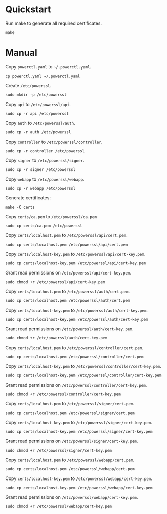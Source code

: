 # Quickstart

Run make to generate all required certificates.

`make`

# Manual

Copy `powerctl.yaml` to `~/.powerctl.yaml`.

`cp powerctl.yaml ~/.powerctl.yaml`

Create `/etc/powerssl`.

`sudo mkdir -p /etc/powerssl`

Copy `api` to `/etc/powerssl/api`.

`sudo cp -r api /etc/powerssl`

Copy `auth` to `/etc/powerssl/auth`.

`sudo cp -r auth /etc/powerssl`

Copy `controller` to `/etc/powerssl/controller`.

`sudo cp -r controller /etc/powerssl`

Copy `signer` to `/etc/powerssl/signer`.

`sudo cp -r signer /etc/powerssl`

Copy `webapp` to `/etc/powerssl/webapp`.

`sudo cp -r webapp /etc/powerssl`

Generate certificates:

`make -C certs`

Copy `certs/ca.pem` to `/etc/powerssl/ca.pem`

`sudo cp certs/ca.pem /etc/powerssl`

Copy `certs/localhost.pem` to `/etc/powerssl/api/cert.pem`.

`sudo cp certs/localhost.pem /etc/powerssl/api/cert.pem`

Copy `certs/localhost-key.pem` to `/etc/powerssl/api/cert-key.pem`.

`sudo cp certs/localhost-key.pem /etc/powerssl/api/cert-key.pem`

Grant read permissions on `/etc/powerssl/api/cert-key.pem`.

`sudo chmod +r /etc/powerssl/api/cert-key.pem`

Copy `certs/localhost.pem` to `/etc/powerssl/auth/cert.pem`.

`sudo cp certs/localhost.pem /etc/powerssl/auth/cert.pem`

Copy `certs/localhost-key.pem` to `/etc/powerssl/auth/cert-key.pem`.

`sudo cp certs/localhost-key.pem /etc/powerssl/auth/cert-key.pem`

Grant read permissions on `/etc/powerssl/auth/cert-key.pem`.

`sudo chmod +r /etc/powerssl/auth/cert-key.pem`

Copy `certs/localhost.pem` to `/etc/powerssl/controller/cert.pem`.

`sudo cp certs/localhost.pem /etc/powerssl/controller/cert.pem`

Copy `certs/localhost-key.pem` to `/etc/powerssl/controller/cert-key.pem`.

`sudo cp certs/localhost-key.pem /etc/powerssl/controller/cert-key.pem`

Grant read permissions on `/etc/powerssl/controller/cert-key.pem`.

`sudo chmod +r /etc/powerssl/controller/cert-key.pem`

Copy `certs/localhost.pem` to `/etc/powerssl/signer/cert.pem`.

`sudo cp certs/localhost.pem /etc/powerssl/signer/cert.pem`

Copy `certs/localhost-key.pem` to `/etc/powerssl/signer/cert-key.pem`.

`sudo cp certs/localhost-key.pem /etc/powerssl/signer/cert-key.pem`

Grant read permissions on `/etc/powerssl/signer/cert-key.pem`.

`sudo chmod +r /etc/powerssl/signer/cert-key.pem`

Copy `certs/localhost.pem` to `/etc/powerssl/webapp/cert.pem`.

`sudo cp certs/localhost.pem /etc/powerssl/webapp/cert.pem`

Copy `certs/localhost-key.pem` to `/etc/powerssl/webapp/cert-key.pem`.

`sudo cp certs/localhost-key.pem /etc/powerssl/webapp/cert-key.pem`

Grant read permissions on `/etc/powerssl/webapp/cert-key.pem`.

`sudo chmod +r /etc/powerssl/webapp/cert-key.pem`
